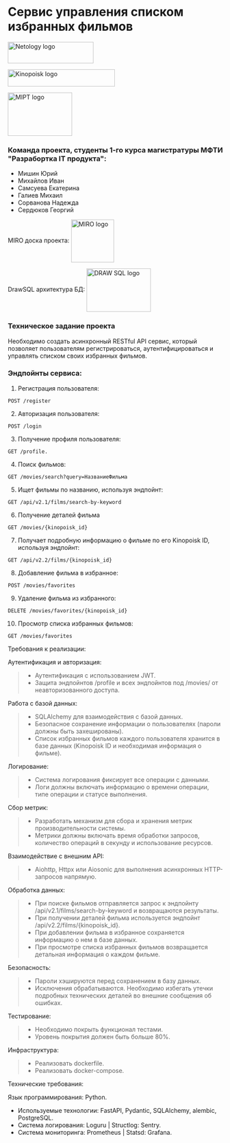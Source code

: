# Сервис управления списком избранных фильмов
<a href="https://netology.ru/" target="blank"><img align="center" src="https://static.tildacdn.com/tild6635-6562-4662-a365-663533313766/full_1.svg" alt="Netology logo" height="50" width="200" /></a>

<a href="https://www.kinopoisk.ru/" target="blank"><img align="center" src="https://upload.wikimedia.org/wikipedia/commons/thumb/c/c1/Kinopoisk_colored_logo_%282021-present%29.svg/1280px-Kinopoisk_colored_logo_%282021-present%29.svg.png" alt="Kinopoisk logo" height="40" width="250"/></a>

<a href="https://mipt.ru" target="blank"><img align="center" src="https://upload.wikimedia.org/wikipedia/ru/2/27/%D0%9B%D0%BE%D0%B3%D0%BE_%D0%9C%D0%A4%D0%A2%D0%98.png?20180927154454" alt="MIPT logo" height="101" width="150"/></a>

### Команда проекта, студенты 1-го курса магистратуры МФТИ "Разрабортка IT продукта":
- Мишин Юрий
- Михайлов Иван
- Самсуева Екатерина
- Галиев Михаил
- Сорванова Надежда
- Сердюков Георгий

MIRO доска проекта: <a href="https://miro.com/welcomeonboard/VVFGNFBYaVlyeVQ5STN0UnhhWk5yREcxcHlmSUZpbGJHQ0VvazZYMEYrOUVNVzg5cUF5SnFPSmttSVYwbm9KMlk2aSt4OWVSRXVDdFFSSXhubnR5OUg3U2U0ZzFFNHB5bFZrclJBMnhxTmZGYXMvLzdMMTNLZU8xd0liT3ljbDIhZQ==?share_link_id=185867484290"><img align="center" src="https://cdn.worldvectorlogo.com/logos/miro-2.svg" alt="MIRO logo" height="100" width="100"/></a>

DrawSQL архитектура БД: <a href="https://drawsql.app/teams/robot-1/diagrams/films-service" target="blank"><img align="center" src="https://a.fsdn.com/allura/s/drawsql/icon?99f7437d1b6beae286830cfd95339103661d5ec722e44af00dd516341d59941a?&w=148" alt="DRAW SQL logo" height="101" width="150"/></a>

### Техническое задание проекта
Необходимо создать асинхронный RESTful API сервис, который позволяет пользователям регистрироваться, аутентифицироваться и управлять списком своих избранных фильмов.

### Эндпойнты сервиса:
1. Регистрация пользователя:
```
POST /register
```
2. Авторизация пользователя:
```
POST /login
```
3. Получение профиля пользователя:
```
GET /profile.
```
4. Поиск фильмов:
```
GET /movies/search?query=НазваниеФильма
```
5. Ищет фильмы по названию, используя эндпойнт:
```
GET /api/v2.1/films/search-by-keyword
```
6. Получение деталей фильма
```
GET /movies/{kinopoisk_id}
```
7. Получает подробную информацию о фильме по его Kinopoisk ID, используя эндпойнт:
```
GET /api/v2.2/films/{kinopoisk_id}
```
8. Добавление фильма в избранное:
```
POST /movies/favorites
```
9. Удаление фильма из избранного:
```
DELETE /movies/favorites/{kinopoisk_id}
```
10. Просмотр списка избранных фильмов:
```
GET /movies/favorites
```

Требования к реализации:

Аутентификация и авторизация:
> - Аутентификация с использованием JWT.
> - Защита эндпойнтов /profile и всех эндпойнтов под /movies/ от неавторизованного доступа.

Работа с базой данных:
> - SQLAlchemy для взаимодействия с базой данных.
> - Безопасное сохранение информации о пользователях (пароли должны быть захешированы).
> - Список избранных фильмов каждого пользователя хранится в базе данных (Kinopoisk ID и необходимая информация о фильме).

Логирование:
> - Система логирования фиксирует все операции с данными.
> - Логи должны включать информацию о времени операции, типе операции и статусе выполнения.

Сбор метрик:
> - Разработать механизм для сбора и хранения метрик производительности системы.
> - Метрики должны включать время обработки запросов, количество операций в секунду и использование ресурсов.

Взаимодействие с внешним API:
> - Aiohttp, Httpx или Aiosonic для выполнения асинхронных HTTP-запросов напрямую.

Обработка данных:
> - При поиске фильмов отправляется запрос к эндпойнту /api/v2.1/films/search-by-keyword и возвращаются результаты.
> - При получении деталей фильма используется эндпойнт /api/v2.2/films/{kinopoisk_id}.
> - При добавлении фильма в избранное сохраняется информацию о нем в базе данных.
> - При просмотре списка избранных фильмов возвращается детальная информация о каждом фильме.

Безопасность:
> - Пароли хэшируются перед сохранением в базу данных.
> - Исключения обрабатываются. Необходимо избегать утечки подробных технических деталей во внешние сообщения об ошибках.

Тестирование:
> - Необходимо покрыть функционал тестами.
> - Уровень покрытия должен быть больше 80%.

Инфраструктура:
> - Реализовать dockerfile.
> - Реализовать docker-compose.

Технические требования:

Язык программирования: Python.
- Используемые технологии: FastAPI, Pydantic, SQLAlchemy, alembic, PostgreSQL.
- Система логирования: Loguru | Structlog: Sentry.
- Система мониторинга: Prometheus | Statsd: Grafana.
